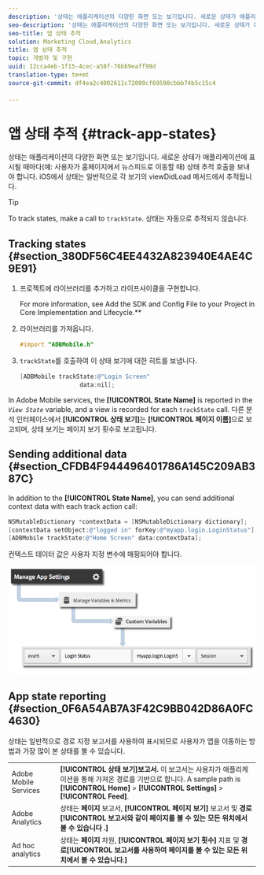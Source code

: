 ```yaml
---
description: '상태는 애플리케이션의 다양한 화면 또는 보기입니다. 새로운 상태가 애플리케이션에 표시될 때마다(예: 사용자가 홈페이지에서 뉴스피드로 이동할 때) 상태 추적 호출을 보내야 합니다. iOS에서 상태는 일반적으로 각 보기의 viewDidLoad 메서드에서 추적됩니다.'
seo-description: '상태는 애플리케이션의 다양한 화면 또는 보기입니다. 새로운 상태가 애플리케이션에 표시될 때마다(예: 사용자가 홈페이지에서 뉴스피드로 이동할 때) 상태 추적 호출을 보내야 합니다. iOS에서 상태는 일반적으로 각 보기의 viewDidLoad 메서드에서 추적됩니다.'
seo-title: 앱 상태 추적
solution: Marketing Cloud,Analytics
title: 앱 상태 추적
topic: 개발자 및 구현
uuid: 12cca4eb-1f15-4cec-a58f-76b69eaff99d
translation-type: tm+mt
source-git-commit: df4ea2c4002611c72009cf69598cbbb74b5c15c4

---
```



# 앱 상태 추적 {#track-app-states}

상태는 애플리케이션의 다양한 화면 또는 보기입니다. 새로운 상태가 애플리케이션에 표시될 때마다(예: 사용자가 홈페이지에서 뉴스피드로 이동할 때) 상태 추적 호출을 보내야 합니다. iOS에서 상태는 일반적으로 각 보기의 viewDidLoad 메서드에서 추적됩니다.

>[!TIP]
>
>To track states, make a call to `trackState`. 상태는 자동으로 추적되지 않습니다.

## Tracking states {#section_380DF56C4EE4432A823940E4AE4C9E91}

1. 프로젝트에 라이브러리를 추가하고 라이프사이클을 구현합니다.

   For more information, see Add the SDK and Config File to your Project in Core Implementation and Lifecycle.**[](/help/ios/getting-started/dev-qs.md)
1. 라이브러리를 가져옵니다.

   ```objective-c
   #import "ADBMobile.h"
   ```

1. `trackState`를 호출하여 이 상태 보기에 대한 히트를 보냅니다.

   ```objective-c
   [ADBMobile trackState:@"Login Screen"  
                    data:nil];
   ```

In Adobe Mobile services, the **[!UICONTROL State Name]** is reported in the *`View State`* variable, and a view is recorded for each `trackState` call. 다른 분석 인터페이스에서 **[!UICONTROL 상태 보기]**&#x200B;는 **[!UICONTROL 페이지 이름]**&#x200B;으로 보고되며, 상태 보기는 페이지 보기 횟수로 보고됩니다.

## Sending additional data {#section_CFDB4F944496401786A145C209AB387C}

In addition to the **[!UICONTROL State Name]**, you can send additional context data with each track action call:

```objective-c
NSMutableDictionary *contextData = [NSMutableDictionary dictionary]; 
[contextData setObject:@"logged in" forKey:@"myapp.login.LoginStatus"]; 
[ADBMobile trackState:@"Home Screen" data:contextData];
```

컨텍스트 데이터 값은 사용자 지정 변수에 매핑되어야 합니다.

![](assets/map-variable-context-state.png)

## App state reporting {#section_0F6A54AB7A3F42C9BB042D86A0FC4630}

상태는 일반적으로 경로 지정 보고서를 사용하여 표시되므로 사용자가 앱을 이동하는 방법과 가장 많이 본 상태를 볼 수 있습니다.

|  |  |
|--- |--- |
| Adobe Mobile Services | **[!UICONTROL 상태 보기]보고서.** 이 보고서는 사용자가 애플리케이션을 통해 가져온 경로를 기반으로 합니다. A sample path is  **[!UICONTROL Home]**  &gt;  **[!UICONTROL Settings]**  &gt; **[!UICONTROL Feed]**. |
| Adobe Analytics | 상태는 **페이지** 보고서, **[!UICONTROL 페이지 보기]** 보고서 및 **경로[!UICONTROL 보고서와 같이 페이지를 볼 수 있는 모든 위치에서 볼 수 있습니다 .]** |
| Ad hoc analytics | 상태는 **페이지** 차원, **[!UICONTROL 페이지 보기 횟수]** 지표 및 **경로[!UICONTROL 보고서를 사용하여 페이지를 볼 수 있는 모든 위치에서 볼 수 있습니다.]** |
